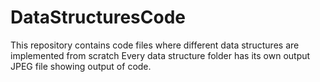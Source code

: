 # DataStructuresCode
This repository contains code files where different data structures are implemented from scratch
Every data structure folder has its own output JPEG file showing output of code.
